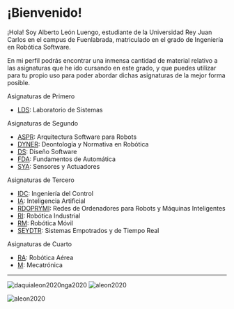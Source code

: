 # ¡Bienvenido!

¡Hola! Soy Alberto León Luengo, estudiante de la Universidad Rey Juan Carlos en el campus de Fuenlabrada, matriculado en el grado de Ingeniería en Robótica Software.

En mi perfil podrás encontrar una inmensa cantidad de material relativo a las asignaturas que he ido cursando en este grado, y que puedes utilizar para tu propio uso para poder abordar dichas asignaturas de la mejor forma posible.

Asignaturas de Primero
* [LDS](https://github.com/aleon2020/LDS_2022-2023): Laboratorio de Sistemas

Asignaturas de Segundo
* [ASPR](https://github.com/aleon2020/ASPR_2022-2023): Arquitectura Software para Robots
* [DYNER](https://github.com/aleon2020/DYNER_2022-2023): Deontología y Normativa en Robótica
* [DS](https://github.com/aleon2020/DS_2022-2023): Diseño Software
* [FDA](https://github.com/aleon2020/FDA_2022-2023): Fundamentos de Automática
* [SYA](https://github.com/aleon2020/SYA_2022-2023): Sensores y Actuadores

Asignaturas de Tercero
* [IDC](https://github.com/aleon2020/IDC_2022-2023): Ingeniería del Control
* [IA](https://github.com/aleon2020/IA_2023-2024): Inteligencia Artificial
* [RDOPRYMI](https://github.com/aleon2020/RDOPRYMI_2023-2024): Redes de Ordenadores para Robots y Máquinas Inteligentes
* [RI](https://github.com/aleon2020/RI_2023-2024): Robótica Industrial
* [RM](https://github.com/aleon2020/RM_2022-2023): Robótica Móvil
* [SEYDTR](https://github.com/aleon2020/SEYDTR_2022-2023): Sistemas Empotrados y de Tiempo Real

Asignaturas de Cuarto
* [RA](https://github.com/aleon2020/RA_2023-2024): Robótica Aérea
* [M](https://github.com/aleon2020/M_2023-2024): Mecatrónica

* * *

  <p>
    <img src="https://github-readme-stats.vercel.app/api/top-langs?username=aleon2020&show_icons=true&theme=midnight-purple&locale=en&layout=compact&hide_progress=true" alt="daquialeon2020nga2020" />
    <img src="https://github-readme-stats.vercel.app/api?username=aleon2020&theme=midnight-purple&show_icons=true&hide_border=true&count_private=true" alt="aleon2020" />
  </p>

<p align="left"> 
  <img src="https://komarev.com/ghpvc/?username=aleon2020&label=Profile%20views&color=a212ca&style=plastic" alt="aleon2020" /> 
</p>